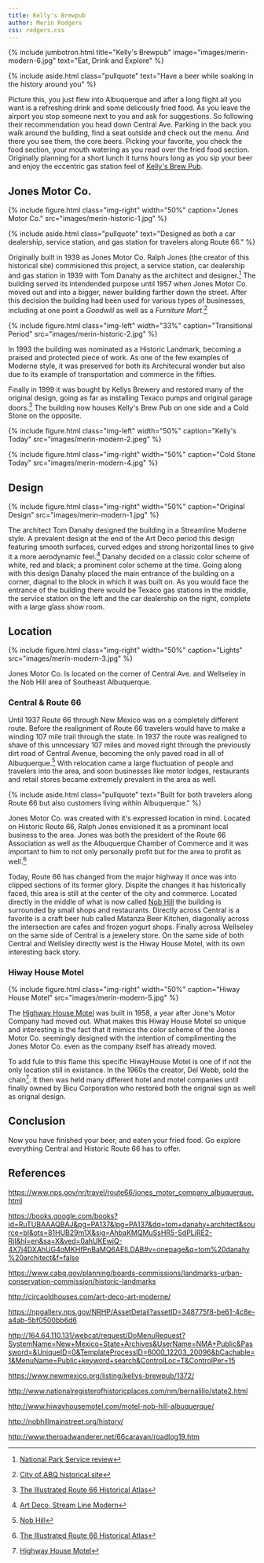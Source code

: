 ```yaml
---
title: Kelly's Brewpub
author: Merin Rodgers
css: rodgers.css
---
```


{% include jumbotron.html
title="Kelly's Brewpub"
image="images/merin-modern-6.jpg"
text="Eat, Drink and Explore"
%} 

{% include aside.html
  class="pullquote"
  text="Have a beer while soaking in the history around you"
  %}
  
Picture this, you just flew into Albuquerque and after a long flight all you want is a refreshing drink and some delicously fried food. As you leave the airport you stop someone next to you and ask for suggestions. So following their recommendation you head down Central Ave. Parking in the back you walk around the building, find a seat outside and check out the menu. And there you see them, the core beers. Picking your favorite, you check the food section, your mouth watering as you read over the fried food section. Originally planning for a short lunch it turns hours long as you sip your beer and enjoy the eccentric gas station feel of [Kelly's Brew Pub](http://www.kellysbrewpub.com/).

## **Jones Motor Co.**
{% include figure.html
class="img-right"
width="50%"
caption="Jones Motor Co."
src="images/merin-historic-1.jpg"
%}

{% include aside.html
  class="pullquote"
  text="Designed as both a car dealership, service station, and gas station for travelers along Route 66."
  %}
  
Originally built in 1939 as Jones Motor Co. Ralph Jones (the creator of this historical site) commisioned this project, a service station, car dealership and gas station in 1939 with Tom Danahy as the architect and designer.[^source1] The building served its intendended purpose until 1957 when Jones Motor Co. moved out and into a bigger, newer building farther down the street. After this decision the building had been used for various types of businesses, including at one point a *Goodwill* as well as a *Furniture Mart*.[^source2]

{% include figure.html
class="img-left"
width="33%"
caption="Transitional Period"
src="images/merin-historic-2.jpg"
%}

In 1993 the building was nominated as a Historic Landmark, becoming a praised and protected piece of work. As one of the few examples of Moderne style, it was preserved for both its Architecural wonder but also due to its example of transportation and commerce in the fifties.

Finally in 1999 it was bought by Kellys Brewery and restored many of the original design, going as far as installing Texaco pumps and original garage doors.[^source3] The building now houses Kelly's Brew Pub on one side and a Cold Stone on the opposite.

{% include figure.html
class="img-left"
width="50%"
caption="Kelly's Today"
src="images/merin-modern-2.jpeg"
%}

{% include figure.html
  class="img-right"
  width="50%"
  caption="Cold Stone Today"
  src="images/merin-modern-4.jpg"
%}

## **Design**

{% include figure.html
  class="img-right"
  width="50%"
  caption="Original Design"
  src="images/merin-modern-1.jpg"
%}

The architect Tom Danahy designed the building in a Streamline Moderne style. A prevalent design at the end of the Art Deco period this design featuring smooth surfaces, curved edges and strong horizontal lines to give it a more aerodynamic feel.[^source4] Danahy decided on a classic color scheme of white, red and black; a prominent color scheme at the time. Going along with this design Danahy placed the main entrance of the building on a corner, diagnal to the block in which it was built on. As you would face the entrance of the building there would be Texaco gas stations in the middle, the service station on the left and the car dealership on the right, complete with a large glass show room.

## **Location**

{% include figure.html
  class="img-right"
  width="50%"
  caption="Lights"
  src="images/merin-modern-3.jpg"
%}

Jones Motor Co. Is located on the corner of Central Ave. and Wellseley in the Nob Hill area of Southeast Albuquerque.

### Central & Route 66

Until 1937 Route 66 through New Mexico was on a completely different route. Before the realignment of Route 66 travelers would have to make a winding 107 mile trail through the state. In 1937 the route was realigned to shave of this unncessary 107 miles and moved right through the previously dirt road of Central Avenue, becoming the only paved road in all of Albuquerque.[^source5] With relocation came a large fluctuation of people and travelers into the area, and soon businesses like motor lodges, restaurants and retail stores became extremely prevalent in the area as well.

{% include aside.html
  class="pullquote"
  text="Built for both travelers along Route 66 but also customers living within Albuquerque."
  %}
  
Jones Motor Co. was created with it's expressed location in mind. Located on Historic Route 66, Ralph Jones envisioned it as a prominant local business to the area. Jones was both the president of the Route 66 Association as well as the Albuquerque Chamber of Commerce and it was important to him to not only personally profit but for the area to profit as well.[^source6]

Today, Route 66 has changed from the major highway it once was into clipped sections of its former glory. Dispite the changes it has historically faced, this area is still at the center of the city and commerce. Located directly in the middle of what is now called [Nob Hill](http://nobhillmainstreet.org/history/) the building is surrounded by small shops and restaurants. Directly across Central is a favorite is a craft beer hub called Matanza Beer Kitchen, diagonally across the intersection are cafes and frozen yogurt shops. Finally across Wellseley on the same side of Central is a jewelery store. On the same side of both Central and Wellsley directly west is the Hiway House Motel, with its own interesting back story.

### Hiway House Motel
{% include figure.html
  class="img-right"
  width="50%"
  caption="Hiway House Motel"
  src="images/merin-modern-5.jpg"
%}

The [Highway House Motel](http://www.hiwayhousemotel.com/motel-nob-hill-albuquerque/) was built in 1958, a year after Jone's Motor Company had moved out. What makes this Hiway House Motel so unique and interesting is the fact that it mimics the color scheme of the Jones Motor Co. seemingly designed with the intention of complimenting the Jones Motor Co. even as the company itself has already moved.

To add fule to this flame this specific HiwayHouse Motel is one of if not the only location still in existance. In the 1960s the creator, Del Webb, sold the chain[^source7]. It then was held many different hotel and motel companies until finally owned by Bicu Corporation who restored both the orignal sign as well as orignal design.

## **Conclusion**
Now you have finished your beer, and eaten your fried food. Go explore everything Central and Historic Route 66 has to offer.

[^source1]: [National Park Service review](https://www.nps.gov/nr/travel/route66/jones_motor_company_albuquerque.html)
[^source2]:[City of ABQ historical site](https://www.cabq.gov/planning/boards-commissions/landmarks-urban-conservation-commission/historic-landmarks)
[^source3]:[The Illustrated Route 66 Historical Atlas](https://books.google.com/books?id=RuTUBAAAQBAJ&pg=PA137&lpg=PA137&dq=tom+danahy+architect&source=bl&ots=81HUB29m1X&sig=AhbaKMQMuSsHR5-SdPLjRE2-RjI&hl=en&sa=X&ved=0ahUKEwjQ-4X7j4DXAhUG4oMKHfPnBaMQ6AEILDAB#v=onepage&q=tom%20danahy%20architect&f=false)
[^source4]:[Art Deco, Stream Line Modern](https://circaoldhouses.com/art-deco-art-moderne/)
[^source5]:[Nob Hill](http://nobhillmainstreet.org/history/)
[^source6]:[The Illustrated Route 66 Historical Atlas](https://books.google.com/books?id=RuTUBAAAQBAJ&pg=PA137&lpg=PA137&dq=tom+danahy+architect&source=bl&ots=81HUB29m1X&sig=AhbaKMQMuSsHR5-SdPLjRE2-RjI&hl=en&sa=X&ved=0ahUKEwjQ-4X7j4DXAhUG4oMKHfPnBaMQ6AEILDAB#v=onepage&q=tom%20danahy%20architect&f=false)
[^source7]: [Highway House Motel](http://www.hiwayhousemotel.com/motel-nob-hill-albuquerque/)

## **References**
https://www.nps.gov/nr/travel/route66/jones_motor_company_albuquerque.html

https://books.google.com/books?id=RuTUBAAAQBAJ&pg=PA137&lpg=PA137&dq=tom+danahy+architect&source=bl&ots=81HUB29m1X&sig=AhbaKMQMuSsHR5-SdPLjRE2-RjI&hl=en&sa=X&ved=0ahUKEwjQ-4X7j4DXAhUG4oMKHfPnBaMQ6AEILDAB#v=onepage&q=tom%20danahy%20architect&f=false

https://www.cabq.gov/planning/boards-commissions/landmarks-urban-conservation-commission/historic-landmarks

http://circaoldhouses.com/art-deco-art-moderne/

https://npgallery.nps.gov/NRHP/AssetDetail?assetID=348775f8-be61-4c8e-a4ab-5bf0500bb6d6

http://164.64.110.131/webcat/request/DoMenuRequest?SystemName=New+Mexico+State+Archives&UserName=NMA+Public&Password=&UniqueID=0&TemplateProcessID=6000_12203_20096&bCachable=1&MenuName=Public+keyword+search&ControlLoc=T&ControlPer=15

https://www.newmexico.org/listing/kellys-brewpub/1372/

http://www.nationalregisterofhistoricplaces.com/nm/bernalillo/state2.html

http://www.hiwayhousemotel.com/motel-nob-hill-albuquerque/

http://nobhillmainstreet.org/history/

http://www.theroadwanderer.net/66caravan/roadlog19.htm
